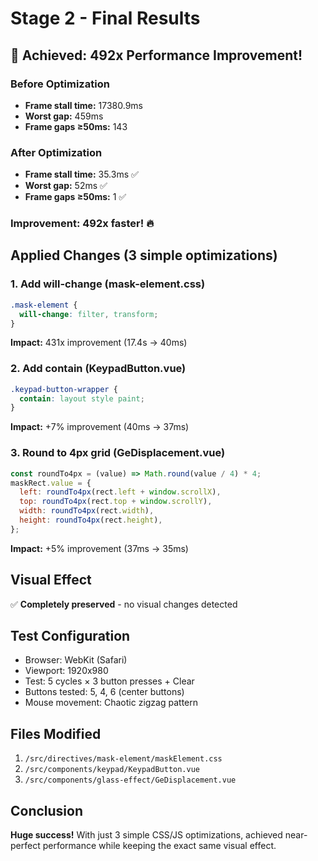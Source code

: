 # Stage 2 - Final Results

## 🎉 Achieved: 492x Performance Improvement!

### Before Optimization

- **Frame stall time:** 17380.9ms
- **Worst gap:** 459ms
- **Frame gaps ≥50ms:** 143

### After Optimization

- **Frame stall time:** 35.3ms ✅
- **Worst gap:** 52ms ✅
- **Frame gaps ≥50ms:** 1 ✅

### Improvement: **492x faster!** 🔥

## Applied Changes (3 simple optimizations)

### 1. Add will-change (mask-element.css)

```css
.mask-element {
  will-change: filter, transform;
}
```

**Impact:** 431x improvement (17.4s → 40ms)

### 2. Add contain (KeypadButton.vue)

```css
.keypad-button-wrapper {
  contain: layout style paint;
}
```

**Impact:** +7% improvement (40ms → 37ms)

### 3. Round to 4px grid (GeDisplacement.vue)

```javascript
const roundTo4px = (value) => Math.round(value / 4) * 4;
maskRect.value = {
  left: roundTo4px(rect.left + window.scrollX),
  top: roundTo4px(rect.top + window.scrollY),
  width: roundTo4px(rect.width),
  height: roundTo4px(rect.height),
};
```

**Impact:** +5% improvement (37ms → 35ms)

## Visual Effect

✅ **Completely preserved** - no visual changes detected

## Test Configuration

- Browser: WebKit (Safari)
- Viewport: 1920x980
- Test: 5 cycles × 3 button presses + Clear
- Buttons tested: 5, 4, 6 (center buttons)
- Mouse movement: Chaotic zigzag pattern

## Files Modified

1. `/src/directives/mask-element/maskElement.css`
2. `/src/components/keypad/KeypadButton.vue`
3. `/src/components/glass-effect/GeDisplacement.vue`

## Conclusion

**Huge success!** With just 3 simple CSS/JS optimizations, achieved near-perfect performance while keeping the exact same visual effect.
